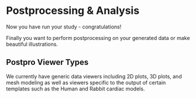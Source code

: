 # Postprocessing & Analysis

Now you have run your study - congratulations!

Finally you want to perform postprocessing on your generated data or make beautiful illustrations.

## Postpro Viewer Types
We currently have generic data viewers including 2D plots, 3D plots, and mesh modeling as well as viewers specific to the output of certain templates such as the Human and Rabbit cardiac models.
